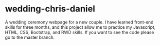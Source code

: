 # wedding-chris-daniel
A wedding ceremony webpage for a new couple.
I have learned front-end skills for three months, and this project allow me to practice my Javascript, HTML, CSS, Bootstrap, and RWD skills.
If you want to see the code please go to the master branch.
